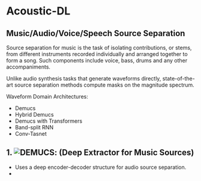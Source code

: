 # Acoustic-DL

## Music/Audio/Voice/Speech Source Separation

Source separation for music is the task of isolating contributions, or stems, from different instruments recorded individually and arranged together to form a song. Such
components include voice, bass, drums and any other accompaniments.

Unlike audio synthesis tasks that generate waveforms directly, state-of-the-art source separation methods compute masks on the magnitude spectrum.


Waveform Domain Architectures:
- Demucs
- Hybrid Demucs
- Demucs with Transformers
- Band-split RNN
- Conv-Tasnet

## 1. ![DEMUCS](https://arxiv.org/abs/1911.13254): (Deep Extractor for Music Sources)

- Uses a deep encoder-decoder structure for audio source separation.
- 


